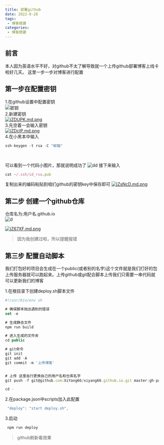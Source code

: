 ```yaml
---
title: 部署github
date: 2022-6-28
tags:
 - 博客搭建
categories: 
 - 博客搭建
---
```


## 前言
本人因为英语水平不好，对github不太了解导致就一个上传github部署博客上线卡啦好几天。
这里一步一步对博客进行配置

## 第一步在配置密钥
1.在github设置中配置密钥<br>
![密钥](https://s1.ax1x.com/2022/06/28/jZDkuj.png)<br>
2.新建密钥<br>
[![jZDUPK.md.png](https://s1.ax1x.com/2022/06/28/jZDUPK.md.png)](https://imgtu.com/i/jZDUPK)<br>
3.先空着一会输入密钥<br>
[![jZDcIP.md.png](https://s1.ax1x.com/2022/06/28/jZDcIP.md.png)](https://imgtu.com/i/jZDcIP)<br>
4.在小黑本中输入<br>
``` javascript
ssh-keygen -t rsa -C "邮箱" 
```
</br>

可以看到一个代码小图片，那就说明成功了
![dd](https://s1.ax1x.com/2022/06/28/jZsVhV.png)
接下来输入
``` javascript
cat ~/.ssh/id_rsa.pub
```

复制出来的编码粘贴到咱们github的密钥key中保存即可
[![jZsNcD.md.png](https://s1.ax1x.com/2022/06/28/jZsNcD.md.png)](https://imgtu.com/i/jZsNcD)



## 第二步 创建一个github仓库
仓库名为:用户名.github.io<br>
![d](https://s1.ax1x.com/2022/06/28/jZ6VQU.png)<br>

[![jZ67XF.md.png](https://s1.ax1x.com/2022/06/28/jZ67XF.md.png)](https://imgtu.com/i/jZ67XF)<br>
>因为我创建过啦，所以提醒报错

## 第三步 配置自动脚本
我们打包好的项目会生成在一个public(或者别的名字)这个文件就是我们打好的包上传服务器就可以跑起来。上传github或git配合脚本上传我们只需要一串代码就可以更新我们的博客

1.在根目录下创建deploy.sh脚本文件
``` javascript
#!/usr/bin/env sh

# 确保脚本抛出遇到的错误
set -e

# 生成静态文件
npm run build

# 进入生成的文件夹
cd public

# git命令
git init
git add -A
git commit -m '上传博客'


# 上传 这里自行更换自己的用户名和仓库名字
git push -f git@github.com:XiYang66/xiyang66.github.io.git master:gh-pages

cd -
```
2.在package.json中scripts加入此配置
``` javascript
 "deploy": "start deploy.sh",
```
3.启动

``` javascript
 npm run deploy
```


> github刷新看效果
